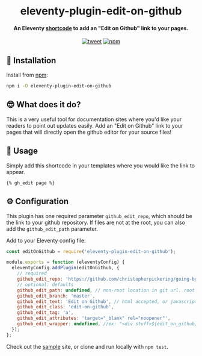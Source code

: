<h1 align="center">eleventy-plugin-edit-on-github</h1>

<h4 align="center">An Eleventy <a href="https://www.11ty.dev/docs/shortcodes/">shortcode</a> to add an "Edit on Github" link to your pages.</h4>

<p align="center">
    <a href="https://twitter.com/intent/tweet?text=eleventy-plugin-edit-on-github%20%7C%20An%20Eleventy%20shortcode%20to%20add%20an%20%22Edit%20on%20Github%22%20link%20to%20your%20pages.&url=https://www.npmjs.com/package/eleventy-plugin-edit-on-github&hashtags=eleventy,eleventy-plugin,github"><img alt="tweet" src="https://img.shields.io/twitter/url/http/shields.io.svg?style=social" /></a>
    <a href="https://www.npmjs.com/package/eleventy-plugin-edit-on-github"><img alt="npm" src="https://img.shields.io/npm/v/eleventy-plugin-edit-on-github"></a>
</p>

## 🚀 Installation

Install from [npm](https://www.npmjs.com/package/eleventy-plugin-edit-on-github):

```bash
npm i -D eleventy-plugin-edit-on-github
```

## 😎 What does it do?

This is a very useful tool for documentation sites where you'd like your readers to point out updates easily. Add an "Edit on Github" link to your pages that will directly open the github editor for your source files!

## 🏃 Usage

Simply add this shortcode in your templates where you would like the link to appear.

```
{% gh_edit page %}
```

## ⚙️ Configuration

This plugin has one required parameter `github_edit_repo`, which should be the link to your github repository. If files are not at the root, you can also add the `github_edit_path` parameter.

Add to your Eleventy config file:

```js
const editOnGithub = require('eleventy-plugin-edit-on-github');

module.exports = function (eleventyConfig) {
  eleventyConfig.addPlugin(editOnGithub, {
    // required
    github_edit_repo: 'https://github.com/christopherpickering/going-bg',
    // optional: defaults
    github_edit_path: undefined, // non-root location in git url. root is assumed
    github_edit_branch: 'master',
    github_edit_text: 'Edit on Github', // html accepted, or javascript function: (page) => { return page.inputPath}
    github_edit_class: 'edit-on-github',
    github_edit_tag: 'a',
    github_edit_attributes: 'target="_blank" rel="noopener"',
    github_edit_wrapper: undefined, //ex: "<div stuff>${edit_on_github}</div>"
  });
};
```

Check out the [sample](https://github.com/christopherpickering/eleventy-plugin-edit-on-github/sample/) site, or clone and run locally with `npm test`.

